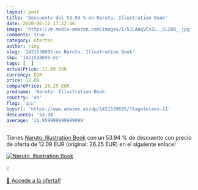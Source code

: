 ```yaml
---
layout: post
title: 'Descuento del 53.94 % en Naruto. Illustration Book'
date: 2020-06-12 17:22:46
image: 'https://m.media-amazon.com/images/I/51LAAqVCvZL._SL200_.jpg'
comments: true
category: ofertas
author: ring
slug: '1421538695-es Naruto. Illustration Book'
sku: '1421538695-es'
tags: [  ]
actualPrice: 12.09 EUR
currency: EUR
price: 12.09
comparePrice: 26.25 EUR
prodname: 'Naruto. Illustration Book'
country: 'es'
flag: '🇪🇸'
buyurl: 'https://www.amazon.es/dp/1421538695/?tag=tolees-21'
descuento: '53.94'
average: '11.959999999999999'
---
```


Tienes [Naruto. Illustration Book](https://www.amazon.es/dp/1421538695/?tag=tolees-21) con un 53.94 % de descuento con precio de oferta de 12.09 EUR (original: 26.25 EUR) en el siguiente enlace!

[![Naruto. Illustration Book](https://m.media-amazon.com/images/I/51LAAqVCvZL._SL200_.jpg)](https://www.amazon.es/dp/1421538695/?tag=tolees-21)

ℹ️:


[🛒 Accede a la oferta!!](https://www.amazon.es/dp/1421538695/?tag=tolees-21)

